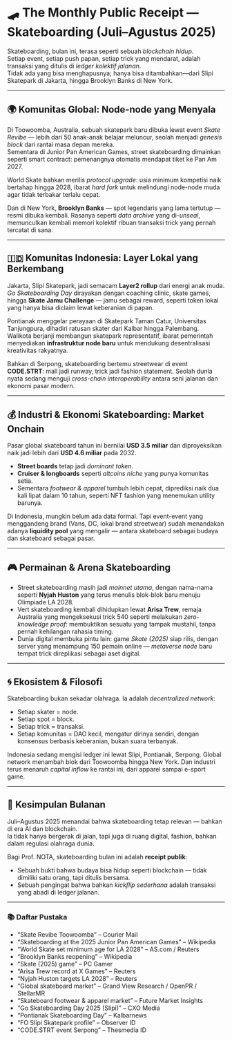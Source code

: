 # 🛹 The Monthly Public Receipt — Skateboarding (Juli–Agustus 2025)

Skateboarding, bulan ini, terasa seperti sebuah *blockchain hidup*.  
Setiap event, setiap push papan, setiap trick yang mendarat, adalah transaksi yang ditulis di *ledger kolektif jalanan*.  
Tidak ada yang bisa menghapusnya; hanya bisa ditambahkan—dari Slipi Skatepark di Jakarta, hingga Brooklyn Banks di New York.  

---

## 🌍 **Komunitas Global: Node-node yang Menyala**
Di Toowoomba, Australia, sebuah skatepark baru dibuka lewat event *Skate Revibe* — lebih dari 50 anak-anak belajar meluncur, seolah menjadi *genesis block* dari rantai masa depan mereka.  
Sementara di Junior Pan American Games, street skateboarding dimainkan seperti smart contract: pemenangnya otomatis mendapat tiket ke Pan Am 2027.  

World Skate bahkan merilis *protocol upgrade*: usia minimum kompetisi naik bertahap hingga 2028, ibarat *hard fork* untuk melindungi node-node muda agar tidak terbakar terlalu cepat.  

Dan di New York, **Brooklyn Banks** — spot legendaris yang lama tertutup — resmi dibuka kembali. Rasanya seperti *data archive* yang di-*unseal*, memunculkan kembali memori kolektif ribuan transaksi trick yang pernah tercatat di sana.  

---

## 🇮🇩 **Komunitas Indonesia: Layer Lokal yang Berkembang**
Jakarta, Slipi Skatepark, jadi semacam **Layer2 rollup** dari energi anak muda. *Go Skateboarding Day* dirayakan dengan coaching clinic, skate games, hingga **Skate Jamu Challenge** — jamu sebagai reward, seperti token lokal yang hanya bisa diclaim lewat keberanian di papan.  

Pontianak menggelar perayaan di Skatepark Taman Catur, Universitas Tanjungpura, dihadiri ratusan skater dari Kalbar hingga Palembang. Walikota berjanji membangun skatepark representatif, ibarat pemerintah menyediakan **infrastruktur node baru** untuk mendukung desentralisasi kreativitas rakyatnya.  

Bahkan di Serpong, skateboarding bertemu streetwear di event **CODE.STRT**: mall jadi runway, trick jadi fashion statement. Seolah dunia nyata sedang menguji *cross-chain interoperability* antara seni jalanan dan ekonomi pasar modern.  

---

## 💰 **Industri & Ekonomi Skateboarding: Market Onchain**
Pasar global skateboard tahun ini bernilai **USD 3.5 miliar** dan diproyeksikan naik jadi lebih dari **USD 4.6 miliar** pada 2032.  
- **Street boards** tetap jadi *dominant token*.  
- **Cruiser & longboards** seperti *altcoins niche* yang punya komunitas setia.  
- Sementara *footwear & apparel* tumbuh lebih cepat, diprediksi naik dua kali lipat dalam 10 tahun, seperti NFT fashion yang menemukan utility barunya.  

Di Indonesia, mungkin belum ada data formal. Tapi event-event yang menggandeng brand (Vans, DC, lokal brand streetwear) sudah menandakan adanya **liquidity pool** yang mengalir — antara skateboard sebagai budaya dan skateboard sebagai pasar.  

---

## 🎮 **Permainan & Arena Skateboarding**
- Street skateboarding masih jadi *mainnet utama*, dengan nama-nama seperti **Nyjah Huston** yang terus menulis blok-blok baru menuju Olimpiade LA 2028.  
- Vert skateboarding kembali dihidupkan lewat **Arisa Trew**, remaja Australia yang mengeksekusi trick 540 seperti melakukan *zero-knowledge proof*: membuktikan sesuatu yang tampak mustahil, tanpa pernah kehilangan rahasia timing.  
- Dunia digital membuka pintu lain: game *Skate (2025)* siap rilis, dengan server yang menampung 150 pemain online — *metaverse node* baru tempat trick direplikasi sebagai aset digital.  

---

## 🌀 **Ekosistem & Filosofi**
Skateboarding bukan sekadar olahraga. Ia adalah *decentralized network*:  
- Setiap skater = node.  
- Setiap spot = block.  
- Setiap trick = transaksi.  
- Setiap komunitas = DAO kecil, mengatur dirinya sendiri, dengan konsensus berbasis keberanian, bukan suara terbanyak.  

Indonesia sedang mengisi ledger ini lewat Slipi, Pontianak, Serpong. Global network menambah blok dari Toowoomba hingga New York. Dan industri terus menaruh *capital inflow* ke rantai ini, dari apparel sampai e-sport game.  

---

## 📖 **Kesimpulan Bulanan**
Juli–Agustus 2025 menandai bahwa skateboarding tetap relevan — bahkan di era AI dan blockchain.  
Ia tidak hanya bergerak di jalan, tapi juga di ruang digital, fashion, bahkan dalam regulasi olahraga dunia.  

Bagi Prof. NOTA, skateboarding bulan ini adalah **receipt publik**:  
- Sebuah bukti bahwa budaya bisa hidup seperti blockchain — tidak dimiliki satu orang, tapi ditulis bersama.  
- Sebuah pengingat bahwa bahkan *kickflip sederhana* adalah transaksi yang abadi di ledger jalanan.  

---

### 📚 **Daftar Pustaka**
- “Skate Revibe Toowoomba” – Courier Mail  
- “Skateboarding at the 2025 Junior Pan American Games” – Wikipedia  
- “World Skate set minimum age for LA 2028” – AS.com / Reuters  
- “Brooklyn Banks reopening” – Wikipedia  
- “Skate (2025) game” – PC Gamer  
- “Arisa Trew record at X Games” – Reuters  
- “Nyjah Huston targets LA 2028” – Reuters  
- “Global skateboard market” – Grand View Research / OpenPR / StellarMR  
- “Skateboard footwear & apparel market” – Future Market Insights  
- “Go Skateboarding Day 2025 (Slipi)” – CXO Media  
- “Pontianak Skateboarding Day” – Kalbarnews  
- “FO Slipi Skatepark profile” – Observer ID  
- “CODE.STRT event Serpong” – Thesmedia ID  
